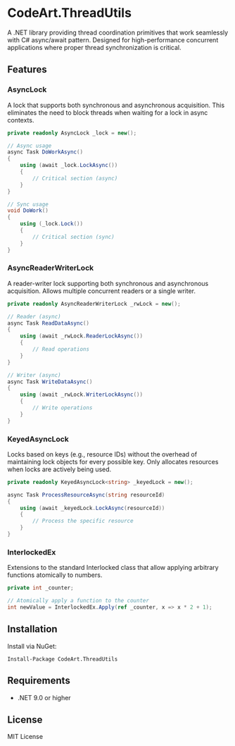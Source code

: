 # CodeArt.ThreadUtils

A .NET library providing thread coordination primitives that work seamlessly with C# async/await pattern. Designed for high-performance concurrent applications where proper thread synchronization is critical.

## Features

### AsyncLock

A lock that supports both synchronous and asynchronous acquisition. This eliminates the need to block threads when waiting for a lock in async contexts.

```csharp
private readonly AsyncLock _lock = new();

// Async usage
async Task DoWorkAsync()
{
    using (await _lock.LockAsync())
    {
        // Critical section (async)
    }
}

// Sync usage
void DoWork()
{
    using (_lock.Lock())
    {
        // Critical section (sync)
    }
}
```

### AsyncReaderWriterLock

A reader-writer lock supporting both synchronous and asynchronous acquisition. Allows multiple concurrent readers or a single writer.

```csharp
private readonly AsyncReaderWriterLock _rwLock = new();

// Reader (async)
async Task ReadDataAsync()
{
    using (await _rwLock.ReaderLockAsync())
    {
        // Read operations
    }
}

// Writer (async)
async Task WriteDataAsync()
{
    using (await _rwLock.WriterLockAsync())
    {
        // Write operations
    }
}
```

### KeyedAsyncLock

Locks based on keys (e.g., resource IDs) without the overhead of maintaining lock objects for every possible key. Only allocates resources when locks are actively being used.

```csharp
private readonly KeyedAsyncLock<string> _keyedLock = new();

async Task ProcessResourceAsync(string resourceId)
{
    using (await _keyedLock.LockAsync(resourceId))
    {
        // Process the specific resource
    }
}
```

### InterlockedEx

Extensions to the standard Interlocked class that allow applying arbitrary functions atomically to numbers.

```csharp
private int _counter;

// Atomically apply a function to the counter
int newValue = InterlockedEx.Apply(ref _counter, x => x * 2 + 1);
```

## Installation

Install via NuGet:

```
Install-Package CodeArt.ThreadUtils
```

## Requirements

- .NET 9.0 or higher

## License

MIT License
